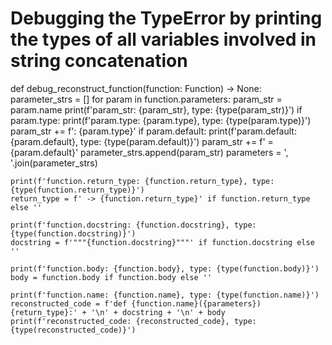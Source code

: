 # Debugging the TypeError by printing the types of all variables involved in string concatenation
def debug_reconstruct_function(function: Function) -> None:
    parameter_strs = []
    for param in function.parameters:
        param_str = param.name
        print(f'param_str: {param_str}, type: {type(param_str)}')
        if param.type:
            print(f'param.type: {param.type}, type: {type(param.type)}')
            param_str += f': {param.type}'
        if param.default:
            print(f'param.default: {param.default}, type: {type(param.default)}')
            param_str += f' = {param.default}'
        parameter_strs.append(param_str)
    parameters = ', '.join(parameter_strs)

    print(f'function.return_type: {function.return_type}, type: {type(function.return_type)}')
    return_type = f' -> {function.return_type}' if function.return_type else ''

    print(f'function.docstring: {function.docstring}, type: {type(function.docstring)}')
    docstring = f'"""{function.docstring}"""' if function.docstring else ''

    print(f'function.body: {function.body}, type: {type(function.body)}')
    body = function.body if function.body else ''

    print(f'function.name: {function.name}, type: {type(function.name)}')
    reconstructed_code = f'def {function.name}({parameters}){return_type}:' + '\n' + docstring + '\n' + body
    print(f'reconstructed_code: {reconstructed_code}, type: {type(reconstructed_code)}')

